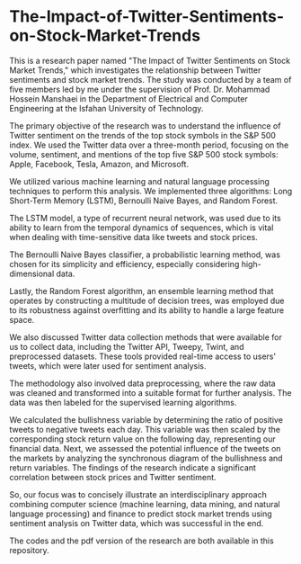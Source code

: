 # The-Impact-of-Twitter-Sentiments-on-Stock-Market-Trends
This is a research paper named "The Impact of Twitter Sentiments on Stock Market Trends," which investigates the relationship between Twitter sentiments and stock market trends. The study was conducted by a team of five members led by me under the supervision of Prof. Dr. Mohammad Hossein Manshaei in the Department of Electrical and Computer Engineering at the Isfahan University of Technology.

The primary objective of the research was to understand the influence of Twitter sentiment on the trends of the top stock symbols in the S&P 500 index. We used the Twitter data over a three-month period, focusing on the volume, sentiment, and mentions of the top five S&P 500 stock symbols: Apple, Facebook, Tesla, Amazon, and Microsoft.

We utilized various machine learning and natural language processing techniques to perform this analysis. We implemented three algorithms: Long Short-Term Memory (LSTM), Bernoulli Naive Bayes, and Random Forest.

The LSTM model, a type of recurrent neural network, was used due to its ability to learn from the temporal dynamics of sequences, which is vital when dealing with time-sensitive data like tweets and stock prices.

The Bernoulli Naive Bayes classifier, a probabilistic learning method, was chosen for its simplicity and efficiency, especially considering high-dimensional data.

Lastly, the Random Forest algorithm, an ensemble learning method that operates by constructing a multitude of decision trees, was employed due to its robustness against overfitting and its ability to handle a large feature space.

We also discussed Twitter data collection methods that were available for us to collect data, including the Twitter API, Tweepy, Twint, and preprocessed datasets. These tools provided real-time access to users' tweets, which were later used for sentiment analysis.

The methodology also involved data preprocessing, where the raw data was cleaned and transformed into a suitable format for further analysis. The data was then labeled for the supervised learning algorithms.

We calculated the bullishness variable by determining the ratio of positive tweets to negative tweets each day. This variable was then scaled by the corresponding stock return value on the following day, representing our financial data. Next, we assessed the potential influence of the tweets on the markets by analyzing the synchronous diagram of the bullishness and return variables. The findings of the research indicate a significant correlation between stock prices and Twitter sentiment.

So, our focus was to concisely illustrate an interdisciplinary approach combining computer science (machine learning, data mining, and natural language processing) and finance to predict stock market trends using sentiment analysis on Twitter data, which was successful in the end.

The codes and the pdf version of the research are both available in this repository.
